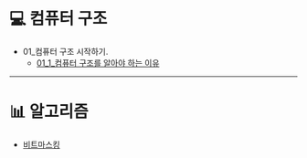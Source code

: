 # 💻 컴퓨터 구조

* 01_컴퓨터 구조 시작하기.
  * [01_1_컴퓨터 구조를 알아야 하는 이유](컴퓨터구조/01-1_컴퓨터구조를_알아야하는_이유.md)

---

# 📊 알고리즘

* [비트마스킹](알고리즘/비트마스킹.md)
